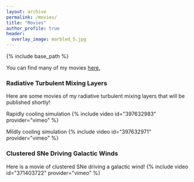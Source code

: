 ```yaml
---
layout: archive
permalink: /movies/
title: "Movies"
author_profile: true
header:
  overlay_image: marbled_5.jpg
---
```

{% include base_path %}

You can find many of my movies <u><a href="https://vimeo.com/user104775348">here</a>.</u> 

### Radiative Turbulent Mixing Layers

Here are some movies of my radiative turbulent mixing layers that will be published shortly!

Rapidly cooling simulation
{% include video id="397632983" provider="vimeo" %}

Mildly cooling simulation
{% include video id="397632971" provider="vimeo" %}

### Clustered SNe Driving Galactic Winds

Here is a movie of clustered SNe driving a galactic wind!
{% include video id="371403722" provider="vimeo" %}


<!-- 
{% include base_path %}
{% capture written_year %}'None'{% endcapture %}
{% for post in site.posts %}
  {% capture year %}{{ post.date | date: '%Y' }}{% endcapture %}
  {% if year != written_year %}
    <h2 id="{{ year | slugify }}" class="archive__subtitle">{{ year }}</h2>
    {% capture written_year %}{{ year }}{% endcapture %}
  {% endif %}
  {% include archive-single.html %}
{% endfor %}
 -->